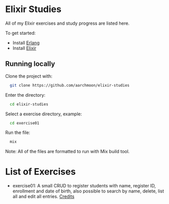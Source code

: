 
# Elixir Studies

All of my Elixir exercises and study progress are listed here.

To get started:

* Install [Erlang](https://www.erlang.org/downloads)
* Install [Elixir](https://elixir-lang.org/install.html)


## Running locally

Clone the project with:

```bash
  git clone https://github.com/aarchmoon/elixir-studies
```

Enter the directory:

```bash
  cd elixir-studies
```

Select a exercise directory, example:

```bash
  cd exercise01
```

Run the file:

```bash
  mix
```

Note: All of the files are formatted to run with Mix build tool.


# List of Exercises


* exercise01: A small CRUD to register students with name, register ID, enrollment and date of birth, also possible to search by name, delete, list all and edit all entries. [Credits](https://github.com/sofianicoly/Projeto-crud-c)
